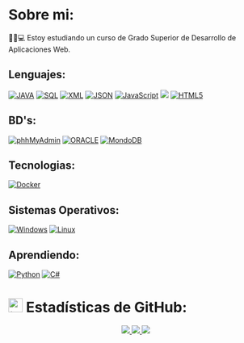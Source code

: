 # Sobre mi:
🧑‍🎓💻 Estoy estudiando un curso de Grado Superior de Desarrollo de Aplicaciones Web.

## Lenguajes:
[![JAVA](https://img.shields.io/badge/JAVA-%23239120.svg?style=for-the-badge&color=orange)](https://www.java.com)
[![SQL](https://img.shields.io/badge/sql-F80000?style=for-the-badge&logo=mysql&logoColor=blue&color=black)](https://github.com/ericsaza)
[![XML](https://img.shields.io/badge/xml-%23239120.svg?style=for-the-badge&color=orange)](https://github.com/ericsaza)
[![JSON](https://img.shields.io/badge/JSON-%23239120.svg?style=for-the-badge&logo=json&color=black&logoColor=blue)](https://github.com/ericsaza)
[![JavaScript](https://img.shields.io/badge/javascript-black?style=for-the-badge&logo=javascript&color=black)](https://github.com/ericsaza)
[![](https://img.shields.io/badge/php-%23777BB4.svg?style=for-the-badge&logo=php&logoColor=white)](https://www.php.net)
[![HTML5](https://img.shields.io/badge/html5-%23E34F26.svg?style=for-the-badge&logo=html5&logoColor=white)](https://github.com/ericsaza)

## BD's:
[![phhMyAdmin](https://img.shields.io/badge/phpmyadmin-%23239120.svg?style=for-the-badge&logo=phpmyadmin&color=white&logoColor=orange)](https://www.phpmyadmin.net)
[![ORACLE](https://img.shields.io/badge/Oracle-F80000?style=for-the-badge&logo=oracle&logoColor=red&color=black)](https://www.oracle.com)
[![MondoDB](https://img.shields.io/badge/mongodb-%23E34F26.svg?style=for-the-badge&logo=mongodb&color=white&logoColor=darkgreen)](https://www.mongodb.com)

## Tecnologias:
[![Docker](https://img.shields.io/badge/docker-%23239120.svg?style=for-the-badge&logo=docker&color=blue&logoColor=white)](https://www.docker.com)

## Sistemas Operativos:
[![Windows](https://img.shields.io/badge/windows-%23239120.svg?style=for-the-badge&logo=windows&color=black&logoColor=blue)](https://www.microsoft.com/es-es/windows)
[![Linux](https://img.shields.io/badge/linux-%23239120.svg?style=for-the-badge&logo=linux&color=orange&logoColor=black)](https://github.com/ericsaza)

## Aprendiendo:
[![Python](https://img.shields.io/badge/python-%23E34F26.svg?style=for-the-badge&logo=python&color=blue&logoColor=yellow)](https://www.python.org)
[![C#](https://img.shields.io/badge/c%23-%23239120.svg?style=for-the-badge&logo=c-sharp&logoColor=white&color=purple)](https://github.com/ericsaza)

# <img src="https://www.consumertribes.com/content/images/size/w100/2022/12/Consumer-Stats-Image-1.png" width="28px" alt="📊"> Estadísticas de GitHub:
<p align="center">
  <a href="https://github.com/ericsaza">
    <img src="http://github-profile-summary-cards.vercel.app/api/cards/stats?username=wervlad&theme=transparent](http://github-profile-summary-cards.vercel.app/api/cards/profile-details?username=ericsaza&theme=transparent"/>
  </a>
  <a href="https://github.com/ericsaza">
    <img src="https://github-readme-streak-stats.herokuapp.com/?user=ericsaza&theme=transparent&hide_border=true"/>
  </a>
  <a href="https://github.com/ericsaza">
    <img src="https://github-readme-stats.vercel.app/api/top-langs/?username=ericsaza&theme=transparent&include_all_commits=true&layout=compact&hide_border=true"/>
  </a>
  </p>
